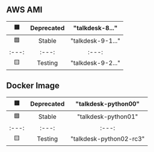 
## AWS AMI

🟥 | Deprecated | "talkdesk-8..."
| :---: | :---: | :---: |
🟩 | Stable | "talkdesk-9-1..."
| :---: | :---: | :---: |
🟨 | Testing | "talkdesk-9-2..."



## Docker Image

🟥 | Deprecated | "talkdesk-python00"
| :---: | :---: | :---: |
🟩 | Stable | "talkdesk-python01"
| :---: | :---: | :---: |
🟨 | Testing | "talkdesk-python02-rc3"
